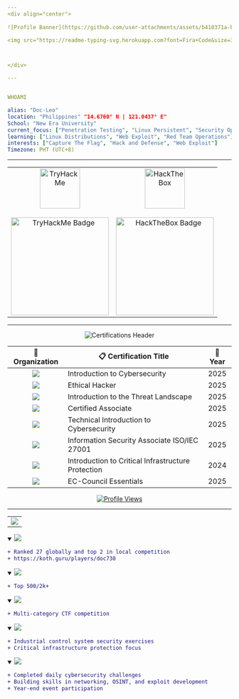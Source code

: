 ```yaml
---
<div align="center">
  
![Profile Banner](https://github.com/user-attachments/assets/b418371a-b2ea-4fe5-ab44-7d34bbba5aa7)

<img src="https://readme-typing-svg.herokuapp.com?font=Fira+Code&size=30&duration=3000&pause=1500&color=Ff0000&center=true&vCenter=true&width=435&lines=Red+Team+Operator;Script+Kiddie;Cybersecurity+Enthusiast;CTF+Player" alt="Typing SVG" />



</div>

---
```




```yaml

WHOAMI

alias: "Doc-Leo"
location: "Philippines" "14.6760° N | 121.0437° E"
School: "New Era University"
current_focus: ["Penetration Testing", "Linux Persistent", "Security Operations"]
learning: ["Linux Distributions", "Web Exploit", "Red Team Operations"]
interests: ["Capture The Flag", "Hack and Defense", "Web Exploit"]
Timezone: PHT (UTC+8)
```

---



<div align="center">



<table>
  <tr>
    <td align="center" width="50%">
      <img src="https://external-content.duckduckgo.com/iu/?u=https%3A%2F%2Ftse4.mm.bing.net%2Fth%2Fid%2FOIP.uTVS7dsJq0IWHgkl5LiyrwAAAA%3Fpid%3DApi&f=1&ipt=f8e815651736bda565c6317e7326863130d80792c544cc120650be8e8e2e4908&ipo=images" width="90px" alt="TryHackMe"/>
      <br><br>
      <a href="https://tryhackme.com/p/doc730">
        <img src="https://tryhackme-badges.s3.amazonaws.com/doc730.png" width="220px" alt="TryHackMe Badge"/>
      </a>
    </td>
    <td align="center" width="50%">
      <img src="https://external-content.duckduckgo.com/iu/?u=https%3A%2F%2Ftse2.mm.bing.net%2Fth%2Fid%2FOIP.R8l3y2qxFpZq-jH2g7UakAAAAA%3Fpid%3DApi&f=1&ipt=f47a3275555f2644f511665f9cffc6e81375833c62d14e371e78280d3bc1a5d1&ipo=images" width="90px" alt="HackTheBox"/>
      <br><br>
      <a href="https://app.hackthebox.com/profile/2355256">
        <img src="https://www.hackthebox.com/badge/image/2355256" width="220px" alt="HackTheBox Badge"/>
      </a>
    </td>
  </tr>
</table>

</div>

---



<div align="center">

![Certifications Header](https://github.com/user-attachments/assets/2a2a6a7d-af65-4869-83b8-3f4d5aac3db5)

<table>
  <thead>
    <tr>
      <th align="center">🏢 Organization</th>
      <th align="center">📋 Certification Title</th>
      <th align="center">📅 Year</th>
       </tr>
  </thead>
  <tbody>
    <tr>
      <td align="center"><img src="https://img.shields.io/badge/CISCO-1BA0D7?style=for-the-badge&logo=cisco&logoColor=white"/></td>
      <td>Introduction to Cybersecurity</td>
      <td align="center">2025</td>
    </tr>
    <tr>
      <td align="center"><img src="https://img.shields.io/badge/CISCO-1BA0D7?style=for-the-badge&logo=cisco&logoColor=white"/></td>
      <td>Ethical Hacker</td>
      <td align="center">2025</td>
    </tr>
    <tr>
      <td align="center"><img src="https://img.shields.io/badge/FORTINET-EE3124?style=for-the-badge&logo=fortinet&logoColor=white"/></td>
      <td>Introduction to the Threat Landscape</td>
      <td align="center">2025</td>
    </tr>
    <tr>
      <td align="center"><img src="https://img.shields.io/badge/FORTINET-EE3124?style=for-the-badge&logo=fortinet&logoColor=white"/></td>
      <td>Certified Associate</td>
      <td align="center">2025</td>
    </tr>
    <tr>
      <td align="center"><img src="https://img.shields.io/badge/FORTINET-EE3124?style=for-the-badge&logo=fortinet&logoColor=white"/></td>
      <td>Technical Introduction to Cybersecurity</td>
      <td align="center">2025</td>
    </tr>
    <tr>
      <td align="center"><img src="https://img.shields.io/badge/SKILL_FRONT-4285F4?style=for-the-badge&logo=google&logoColor=white"/></td>
      <td>Information Security Associate ISO/IEC 27001</td>
      <td align="center">2025</td>
    </tr>
    <tr>
      <td align="center"><img src="https://img.shields.io/badge/OPSWAT-FF6B35?style=for-the-badge&logo=security&logoColor=white"/></td>
      <td>Introduction to Critical Infrastructure Protection</td>
      <td align="center">2024</td>
    </tr>
    <tr>
      <td align="center"><img src="https://img.shields.io/badge/EC_COUNCIL-B31B1B?style=for-the-badge&logo=eccouncil&logoColor=white"/></td>
      <td>EC-Council Essentials</td>
      <td align="center">2025</td>
    </tr>
  </tbody>
</table>

[![Profile Views](https://komarev.com/ghpvc/?username=Doc-Leo&color=Ff0000&style=flat)](https://github.com/Doc-Leo)
</div>

---





</div>

<div align="center">
  
<table>
  <tr>
    <td>
      <img src="https://img.shields.io/badge/🎯-EXPERIENCE-FF0000?style=for-the-badge&labelColor=000000&color=FF0000"/>
    </td>
  </tr>
</table>

</div>

<div align="left">

<details open>
<summary>
  <img src="https://img.shields.io/badge/TRYHACKME_KING_OF_THE_HILL-2025-FF0000?style=for-the-badge&logo=tryhackme&logoColor=white&labelColor=000000"/>
</summary>

```diff
+ Ranked 27 globally and top 2 in local competition
+ https://koth.guru/players/doc730
```


</details>

<details open>
<summary>
  <img src="https://img.shields.io/badge/DEFCON_31_|_METACTF-2025_(ONLINE)-FF0000?style=for-the-badge&logo=defcon&logoColor=white&labelColor=000000"/>
</summary>

```diff
+ Top 500/2k+
```


</details>

<details open>
<summary>
  <img src="https://img.shields.io/badge/IDEKCTF-2025_(ONLINE)-FF0000?style=for-the-badge&logo=security&logoColor=white&labelColor=000000"/>
</summary>

```diff
+ Multi-category CTF competition
```


</details>

<details open>
<summary>
  <img src="https://img.shields.io/badge/THM_INDUSTRIAL_INTRUSION-2025_(ONLINE)-FF0000?style=for-the-badge&logo=tryhackme&logoColor=white&labelColor=000000"/>
</summary>

```diff
+ Industrial control system security exercises
+ Critical infrastructure protection focus
```


</details>

<details open>
<summary>
  <img src="https://img.shields.io/badge/ADVENT_OF_CYBER_24--DAYS_HACKING_CHALLENGE-2024-FF0000?style=for-the-badge&logo=christmas&logoColor=white&labelColor=000000"/>
</summary>

```diff
+ Completed daily cybersecurity challenges
+ Building skills in networking, OSINT, and exploit development
+ Year-end event participation
```





